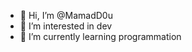 - 👋 Hi, I’m @MamadD0u
- 👀 I’m interested in dev
- 🌱 I’m currently learning programmation

<!---
MamadSouare/MamadSouare is a ✨ special ✨ repository because its `README.md` (this file) appears on your GitHub profile.
You can click the Preview link to take a look at your changes.
--->
